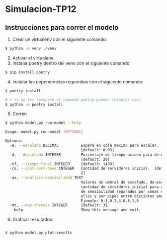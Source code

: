 # Simulacion-TP12


## Instrucciones para correr el modelo

1. Crear un virtualenv con el siguiente comando: 
```bash
$ python -m venv ./venv
```
2. Activar el virtualenv.
3. Instalar poetry dentro del venv con el siguiente comando: 
```bash
$ pip install poetry
```
4. Instalar las dependencias requeridas con el siguiente comando:
```bash
$ poetry install

# Y si no les reconoce el comando poetry pueden intentar con:
$ python -m poetry install

```

5. Correr:
```bash
$ python model.py run-model --help

Usage: model.py run-model [OPTIONS]

Options:
  -e, --escalado DECIMAL          Espera en cola maximo para escalar.
                                  [default: 0.03]
  -d, --descalado INTEGER         Porcentaje de tiempo ocioso para de-escalar.
                                  [default: 20]
  -tf, --tiempo-final INTEGER     [default: 1439]
  -cs, --cant-serv-base INTEGER   Cantidad de servidores inicial.  [default:
                                  2]
  -as, --analisis-sensibilidad TEXT
                                  Valores de umbral de escalado, de-escalado y
                                  cantidad de servidores inicial para analisis
                                  de sensibilidad separados por comas entre
                                  ellos y por pipes entre distintos analisis.
                                  Ejemplo: 0.1,0.2,4|0.5,1,6
  -mt, --max-threads INTEGER      [default: 3]
  --help                          Show this message and exit.
``` 

6. Graficar resultados:
```bash

$ python model.py plot-results

```

